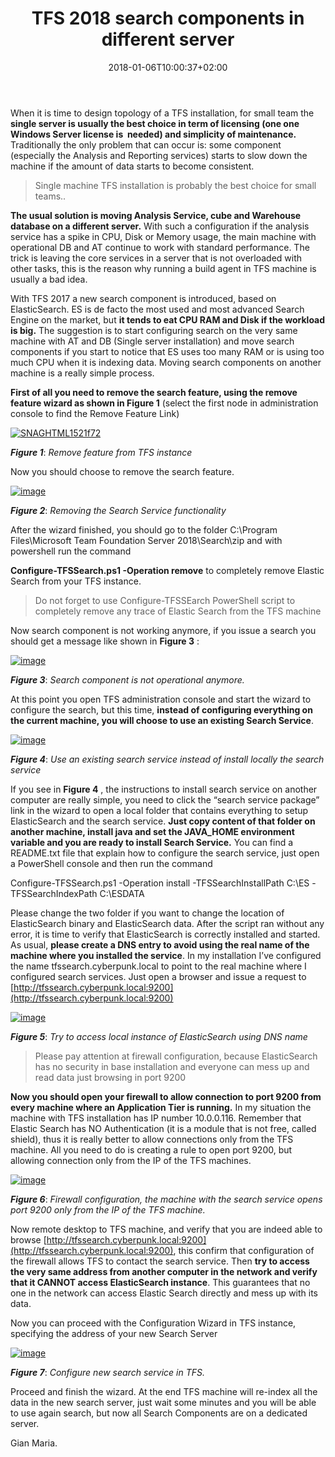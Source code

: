 ﻿---
title: "TFS 2018 search components in different server"
description: ""
date: 2018-01-06T10:00:37+02:00
draft: false
tags: [searching,Tfs]
categories: [Team Foundation Server]
---
When it is time to design topology of a TFS installation, for small team the  **single server is usually the best choice in term of licensing (one one Windows Server license is  needed) and simplicity of maintenance.** Traditionally the only problem that can occur is: some component (especially the Analysis and Reporting services) starts to slow down the machine if the amount of data starts to become consistent.

> Single machine TFS installation is probably the best choice for small teams..

 **The usual solution is moving Analysis Service, cube and Warehouse database on a different server.** With such a configuration if the analysis service has a spike in CPU, Disk or Memory usage, the main machine with operational DB and AT continue to work with standard performance. The trick is leaving the core services in a server that is not overloaded with other tasks, this is the reason why running a build agent in TFS machine is usually a bad idea.

With TFS 2017 a new search component is introduced, based on ElasticSearch. ES is de facto the most used and most advanced Search Engine on the market, but  **it tends to eat CPU RAM and Disk if the workload is big.** The suggestion is to start configuring search on the very same machine with AT and DB (Single server installation) and move search components if you start to notice that ES uses too many RAM or is using too much CPU when it is indexing data. Moving search components on another machine is a really simple process.

 **First of all you need to remove the search feature, using the remove feature wizard as shown in Figure 1** (select the first node in administration console to find the Remove Feature Link)

[![SNAGHTML1521f72](http://www.codewrecks.com/blog/wp-content/uploads/2018/01/SNAGHTML1521f72_thumb.png "SNAGHTML1521f72")](http://www.codewrecks.com/blog/wp-content/uploads/2018/01/SNAGHTML1521f72.png)

 ***Figure 1***: *Remove feature from TFS instance*

Now you should choose to remove the search feature.

[![image](http://www.codewrecks.com/blog/wp-content/uploads/2018/01/image_thumb.png "image")](http://www.codewrecks.com/blog/wp-content/uploads/2018/01/image.png)

 ***Figure 2***: *Removing the Search Service functionality*

After the wizard finished, you should go to the folder C:\Program Files\Microsoft Team Foundation Server 2018\Search\zip and with powershell run the command

 **Configure-TFSSearch.ps1 -Operation remove** to completely remove Elastic Search from your TFS instance.

> Do not forget to use Configure-TFSSEarch PowerShell script to completely remove any trace of Elastic Search from the TFS machine

Now search component is not working anymore, if you issue a search you should get a message like shown in  **Figure 3** :

[![image](http://www.codewrecks.com/blog/wp-content/uploads/2018/01/image_thumb-1.png "image")](http://www.codewrecks.com/blog/wp-content/uploads/2018/01/image-1.png)

 ***Figure 3***: *Search component is not operational anymore.*

At this point you open TFS administration console and start the wizard to configure the search, but this time,  **instead of configuring everything on the current machine, you will choose to use an existing Search Service**.

[![image](http://www.codewrecks.com/blog/wp-content/uploads/2018/01/image_thumb-2.png "image")](http://www.codewrecks.com/blog/wp-content/uploads/2018/01/image-2.png)

 ***Figure 4***: *Use an existing search service instead of install locally the search service*

If you see in  **Figure 4** , the instructions to install search service on another computer are really simple, you need to click the “search service package” link in the wizard to open a local folder that contains everything to setup ElasticSearch and the search service.  **Just copy content of that folder on another machine, install java and set the JAVA\_HOME environment variable and you are ready to install Search Service.** You can find a README.txt file that explain how to configure the search service, just open a PowerShell console and then run the command

Configure-TFSSearch.ps1 -Operation install -TFSSearchInstallPath C:\ES -TFSSearchIndexPath C:\ESDATA

Please change the two folder if you want to change the location of ElasticSearch binary and ElasticSearch data. After the script ran without any error, it is time to verify that ElasticSearch is correctly installed and started. As usual,  **please create a DNS entry to avoid using the real name of the machine where you installed the service**. In my installation I’ve configured the name tfssearch.cyberpunk.local to point to the real machine where I configured search services. Just open a browser and issue a request to [http://tfssearch.cyberpunk.local:9200](http://tfssearch.cyberpunk.local:9200)

[![image](http://www.codewrecks.com/blog/wp-content/uploads/2018/01/image_thumb-3.png "image")](http://www.codewrecks.com/blog/wp-content/uploads/2018/01/image-3.png)

 ***Figure 5***: *Try to access local instance of ElasticSearch using DNS name*

> Please pay attention at firewall configuration, because ElasticSearch has no security in base installation and everyone can mess up and read data just browsing in port 9200

 **Now you should open your firewall to allow connection to port 9200 from every machine where an Application Tier is running.** In my situation the machine with TFS installation has IP number 10.0.0.116. Remember that Elastic Search has NO Authentication (it is a module that is not free, called shield), thus it is really better to allow connections only from the TFS machine. All you need to do is creating a rule to open port 9200, but allowing connection only from the IP of the TFS machines.

[![image](http://www.codewrecks.com/blog/wp-content/uploads/2018/01/image_thumb-5.png "image")](http://www.codewrecks.com/blog/wp-content/uploads/2018/01/image-5.png)

 ***Figure 6***: *Firewall configuration, the machine with the search service opens port 9200 only from the IP of the TFS machine.*

Now remote desktop to TFS machine, and verify that you are indeed able to browse [http://tfssearch.cyberpunk.local:9200](http://tfssearch.cyberpunk.local:9200), this confirm that configuration of the firewall allows TFS to contact the search service. Then  **try to access the very same address from another computer in the network and verify that it CANNOT access ElasticSearch instance**. This guarantees that no one in the network can access Elastic Search directly and mess up with its data.

Now you can proceed with the Configuration Wizard in TFS instance, specifying the address of your new Search Server

[![image](http://www.codewrecks.com/blog/wp-content/uploads/2018/01/image_thumb-6.png "image")](http://www.codewrecks.com/blog/wp-content/uploads/2018/01/image-6.png)

 ***Figure 7***: *Configure new search service in TFS.*

Proceed and finish the wizard. At the end TFS machine will re-index all the data in the new search server, just wait some minutes and you will be able to use again search, but now all Search Components are on a dedicated server.

Gian Maria.
